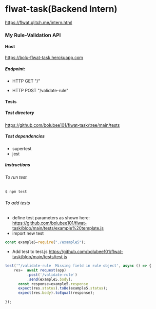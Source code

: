 # flwat-task(Backend Intern)
https://flwat.glitch.me/intern.html
### My Rule-Validation API

#### Host
https://bolu-flwat-task.herokuapp.com

##### Endpoint:

- HTTP GET "/"

- HTTP POST "/validate-rule"

#### Tests
##### Test directory
https://github.com/bolubee101/flwat-task/tree/main/tests

##### Test dependencies
- supertest
- jest

##### Instructions
###### To run test
```sh
$ npm test 
```

###### To add tests
- define test parameters as shown here: https://github.com/bolubee101/flwat-task/blob/main/tests/example%20template.js
- import new test

```js
const example5=require("./example5");
```
- Add test to test.js https://github.com/bolubee101/flwat-task/blob/main/tests/test.js
```js
test('"/validate-rule  Missing field in rule object', async () => {
    res=  await request(app)
          .post('/validate-rule')
          .send(example5.body);
      const response=example5.response
      expect(res.status).toBe(example5.status);
      expect(res.body).toEqual(response);
  
});
```

